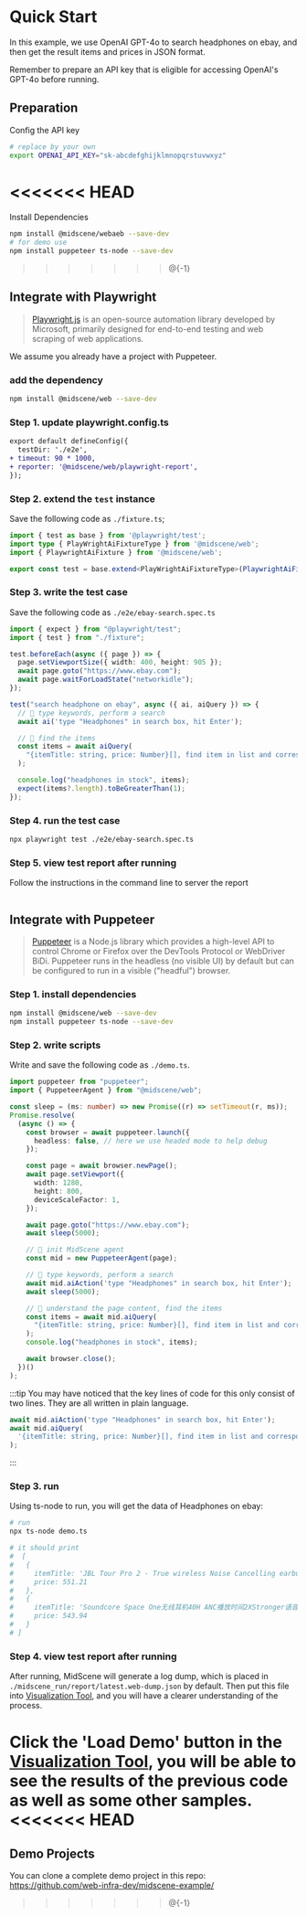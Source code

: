 # Quick Start

In this example, we use OpenAI GPT-4o to search headphones on ebay, and then get the result items and prices in JSON format. 

Remember to prepare an API key that is eligible for accessing OpenAI's GPT-4o before running.

## Preparation

Config the API key

```bash
# replace by your own
export OPENAI_API_KEY="sk-abcdefghijklmnopqrstuvwxyz"
```

<<<<<<< HEAD
=======
Install Dependencies

```bash
npm install @midscene/webaeb --save-dev
# for demo use
npm install puppeteer ts-node --save-dev 
```

>>>>>>> @{-1}
## Integrate with Playwright

> [Playwright.js](https://playwright.com/) is an open-source automation library developed by Microsoft, primarily designed for end-to-end testing and web scraping of web applications.

We assume you already have a project with Puppeteer.

### add the dependency

```bash
npm install @midscene/web --save-dev
```

### Step 1. update playwright.config.ts

```diff
export default defineConfig({
  testDir: './e2e',
+ timeout: 90 * 1000,
+ reporter: '@midscene/web/playwright-report',
});
```

### Step 2. extend the `test` instance

Save the following code as `./fixture.ts`;

```typescript
import { test as base } from '@playwright/test';
import type { PlayWrightAiFixtureType } from '@midscene/web';
import { PlaywrightAiFixture } from '@midscene/web';

export const test = base.extend<PlayWrightAiFixtureType>(PlaywrightAiFixture());
```

### Step 3. write the test case

Save the following code as `./e2e/ebay-search.spec.ts`

```typescript
import { expect } from "@playwright/test";
import { test } from "./fixture";

test.beforeEach(async ({ page }) => {
  page.setViewportSize({ width: 400, height: 905 });
  await page.goto("https://www.ebay.com");
  await page.waitForLoadState("networkidle");
});

test("search headphone on ebay", async ({ ai, aiQuery }) => {
  // 👀 type keywords, perform a search
  await ai('type "Headphones" in search box, hit Enter');

  // 👀 find the items
  const items = await aiQuery(
    "{itemTitle: string, price: Number}[], find item in list and corresponding price"
  );

  console.log("headphones in stock", items);
  expect(items?.length).toBeGreaterThan(1);
});

```

### Step 4. run the test case

```bash
npx playwright test ./e2e/ebay-search.spec.ts
```

### Step 5. view test report after running

Follow the instructions in the command line to server the report

```bash

```

## Integrate with Puppeteer

> [Puppeteer](https://pptr.dev/) is a Node.js library which provides a high-level API to control Chrome or Firefox over the DevTools Protocol or WebDriver BiDi. Puppeteer runs in the headless (no visible UI) by default but can be configured to run in a visible ("headful") browser.

### Step 1. install dependencies

```bash
npm install @midscene/web --save-dev
npm install puppeteer ts-node --save-dev 
```

### Step 2. write scripts

Write and save the following code as `./demo.ts`.

```typescript
import puppeteer from "puppeteer";
import { PuppeteerAgent } from "@midscene/web";

const sleep = (ms: number) => new Promise((r) => setTimeout(r, ms));
Promise.resolve(
  (async () => {
    const browser = await puppeteer.launch({
      headless: false, // here we use headed mode to help debug
    });

    const page = await browser.newPage();
    await page.setViewport({
      width: 1280,
      height: 800,
      deviceScaleFactor: 1,
    });

    await page.goto("https://www.ebay.com");
    await sleep(5000);

    // 👀 init MidScene agent
    const mid = new PuppeteerAgent(page);

    // 👀 type keywords, perform a search
    await mid.aiAction('type "Headphones" in search box, hit Enter');
    await sleep(5000);

    // 👀 understand the page content, find the items
    const items = await mid.aiQuery(
      "{itemTitle: string, price: Number}[], find item in list and corresponding price"
    );
    console.log("headphones in stock", items);

    await browser.close();
  })()
);
```

:::tip
You may have noticed that the key lines of code for this only consist of two lines. They are all written in plain language.

```typescript
await mid.aiAction('type "Headphones" in search box, hit Enter');
await mid.aiQuery(
  '{itemTitle: string, price: Number}[], find item in list and corresponding price',
);
```
:::

### Step 3. run

Using ts-node to run, you will get the data of Headphones on ebay:

```bash
# run
npx ts-node demo.ts

# it should print 
#  [
#   {
#     itemTitle: 'JBL Tour Pro 2 - True wireless Noise Cancelling earbuds with Smart Charging Case',
#     price: 551.21
#   },
#   {
#     itemTitle: 'Soundcore Space One无线耳机40H ANC播放时间2XStronger语音还原',
#     price: 543.94
#   }
# ]
```

### Step 4. view test report after running

After running, MidScene will generate a log dump, which is placed in `./midscene_run/report/latest.web-dump.json` by default. Then put this file into [Visualization Tool](/visualization/), and you will have a clearer understanding of the process.

Click the 'Load Demo' button in the [Visualization Tool](/visualization/), you will be able to see the results of the previous code as well as some other samples.
<<<<<<< HEAD
=======


## Demo Projects

You can clone a complete demo project in this repo: https://github.com/web-infra-dev/midscene-example/
>>>>>>> @{-1}
